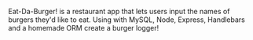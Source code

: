 Eat-Da-Burger! is a restaurant app that lets users input the names of burgers they'd like to eat.
Using with MySQL, Node, Express, Handlebars and a homemade ORM create a burger logger!
